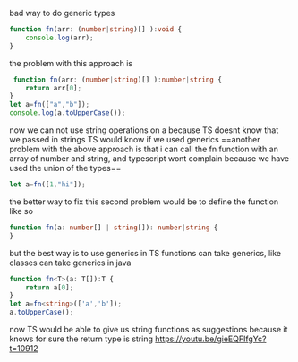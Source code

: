 bad way to do generic types
```ts
function fn(arr: (number|string)[] ):void {
	console.log(arr);
}
```
the problem with this approach is 
```ts
 function fn(arr: (number|string)[] ):number|string {
	return arr[0];
}
let a=fn(["a","b"]);
console.log(a.toUpperCase());
```
now we can not use string operations on a because TS doesnt know that we passed in strings
TS would know if we used generics
==another problem with the above approach is that i can call the fn function with an array of number and string, and typescript wont complain because we have used the union of the types==
```ts
let a=fn([1,"hi"]);
```
the better way to fix this second problem would be to define the function like so
```ts
function fn(a: number[] | string[]): number|string {
}
```
but the best way is to use generics
in TS functions can take generics, like classes can take generics in java
```ts
function fn<T>(a: T[]):T {
	return a[0];
}
let a=fn<string>(['a','b']);
a.toUpperCase();
```
now TS would be able to give us string functions as suggestions because it knows for sure the return type is string
https://youtu.be/gieEQFIfgYc?t=10912